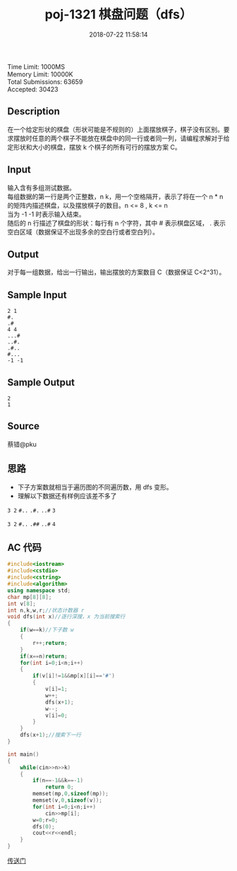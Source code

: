 ﻿---
title: poj-1321 棋盘问题（dfs）
date: 2018-07-22 11:58:14
lastmod: 2018-07-22 11:58:14
tags:
  - DFS
  - ACM
  - 搜索
  - POJ
  - C++
categories:
  - ACM
---

Time Limit: 1000MS  
Memory Limit: 10000K  
Total Submissions: 63659  
Accepted: 30423

## Description

在一个给定形状的棋盘（形状可能是不规则的）上面摆放棋子，棋子没有区别。要求摆放时任意的两个棋子不能放在棋盘中的同一行或者同一列，请编程求解对于给定形状和大小的棋盘，摆放 k 个棋子的所有可行的摆放方案 C。

## Input

输入含有多组测试数据。  
每组数据的第一行是两个正整数，n k，用一个空格隔开，表示了将在一个 n \* n 的矩阵内描述棋盘，以及摆放棋子的数目。n <= 8 , k <= n  
当为 -1 -1 时表示输入结束。  
随后的 n 行描述了棋盘的形状：每行有 n 个字符，其中 # 表示棋盘区域， . 表示空白区域（数据保证不出现多余的空白行或者空白列）。

## Output

对于每一组数据，给出一行输出，输出摆放的方案数目 C（数据保证 C<2^31）。

## Sample Input

    2 1
    #.
    .#
    4 4
    ...#
    ..#.
    .#..
    #...
    -1 -1

## Sample Output

    2
    1

## Source

蔡错@pku

## 思路

- 下子方案数就相当于遍历图的不同遍历数，用 dfs 变形。
- 理解以下数据还有样例应该差不多了

`3 2`
`#..`
`.#.`
`..#`
`3`

`3 2`
`#..`
`.##`
`..#`
`4`

## AC 代码

<!-- markdownlint-disable code-block-style -->

```cpp
#include<iostream>
#include<cstdio>
#include<cstring>
#include<algorithm>
using namespace std;
char mp[8][8];
int v[8];
int n,k,w,r;//状态计数器 r
void dfs(int x)//逐行深搜，x 为当前搜索行
{
    if(w==k)//下子数 w
    {
        r++;return;
    }
    if(x==n)return;
    for(int i=0;i<n;i++)
    {
        if(v[i]!=1&&mp[x][i]=='#')
        {
            v[i]=1;
            w++;
            dfs(x+1);
            w--;
            v[i]=0;
        }
    }
    dfs(x+1);//搜索下一行
}

int main()
{
    while(cin>>n>>k)
    {
        if(n==-1&&k==-1)
            return 0;
        memset(mp,0,sizeof(mp));
        memset(v,0,sizeof(v));
        for(int i=0;i<n;i++)
            cin>>mp[i];
        w=0;r=0;
        dfs(0);
        cout<<r<<endl;
    }
}
```

[传送门](https://blog.csdn.net/hurmishine/article/details/49835913)
